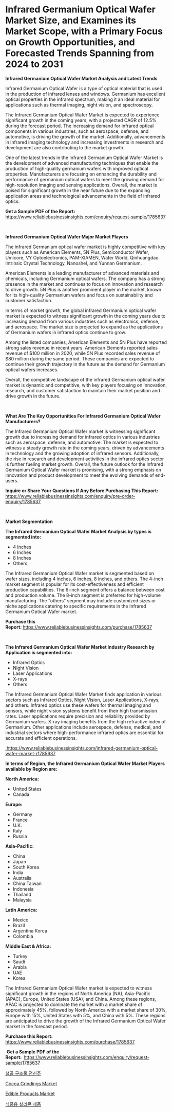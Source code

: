 <p><h1>Infrared Germanium Optical Wafer Market Size, and Examines its Market Scope, with a Primary Focus on Growth Opportunities, and Forecasted Trends Spanning from 2024 to 2031</h1></p><p><strong>Infrared Germanium Optical Wafer Market Analysis and Latest Trends</strong></p>
<p><p>Infrared Germanium Optical Wafer is a type of optical material that is used in the production of infrared lenses and windows. Germanium has excellent optical properties in the infrared spectrum, making it an ideal material for applications such as thermal imaging, night vision, and spectroscopy.</p><p>The Infrared Germanium Optical Wafer Market is expected to experience significant growth in the coming years, with a projected CAGR of 12.5% during the forecast period. The increasing demand for infrared optical components in various industries, such as aerospace, defense, and automotive, is driving the growth of the market. Additionally, advancements in infrared imaging technology and increasing investments in research and development are also contributing to the market growth.</p><p>One of the latest trends in the Infrared Germanium Optical Wafer Market is the development of advanced manufacturing techniques that enable the production of high-quality germanium wafers with improved optical properties. Manufacturers are focusing on enhancing the durability and performance of germanium optical wafers to meet the growing demand for high-resolution imaging and sensing applications. Overall, the market is poised for significant growth in the near future due to the expanding application areas and technological advancements in the field of infrared optics.</p></p>
<p><strong>Get a Sample PDF of the Report:&nbsp;</strong> <a href="https://www.reliablebusinessinsights.com/enquiry/request-sample/1785637">https://www.reliablebusinessinsights.com/enquiry/request-sample/1785637</a></p>
<p>&nbsp;</p>
<p><strong>Infrared Germanium Optical Wafer Major Market Players</strong></p>
<p><p>The infrared Germanium optical wafer market is highly competitive with key players such as American Elements, 5N Plus, Semiconductor Wafer, Umicore, VY Optoelectronics, PAM-XIAMEN, Wafer World, Qinhuangdao Intrinsic Crystal Technology, Nanoshel, and Yunnan Germanium. </p><p>American Elements is a leading manufacturer of advanced materials and chemicals, including Germanium optical wafers. The company has a strong presence in the market and continues to focus on innovation and research to drive growth. 5N Plus is another prominent player in the market, known for its high-quality Germanium wafers and focus on sustainability and customer satisfaction. </p><p>In terms of market growth, the global infrared Germanium optical wafer market is expected to witness significant growth in the coming years due to increasing demand from various industries such as electronics, defense, and aerospace. The market size is projected to expand as the applications of Germanium wafers in infrared optics continue to grow.</p><p>Among the listed companies, American Elements and 5N Plus have reported strong sales revenue in recent years. American Elements reported sales revenue of $100 million in 2020, while 5N Plus recorded sales revenue of $80 million during the same period. These companies are expected to continue their growth trajectory in the future as the demand for Germanium optical wafers increases.</p><p>Overall, the competitive landscape of the infrared Germanium optical wafer market is dynamic and competitive, with key players focusing on innovation, research, and customer satisfaction to maintain their market position and drive growth in the future.</p></p>
<p>&nbsp;</p>
<p><strong>What Are The Key Opportunities For Infrared Germanium Optical Wafer Manufacturers?</strong></p>
<p><p>The Infrared Germanium Optical Wafer market is witnessing significant growth due to increasing demand for infrared optics in various industries such as aerospace, defense, and automotive. The market is expected to witness a steady growth rate in the coming years, driven by advancements in technology and the growing adoption of infrared sensors. Additionally, the rise in research and development activities in the infrared optics sector is further fueling market growth. Overall, the future outlook for the Infrared Germanium Optical Wafer market is promising, with a strong emphasis on innovation and product development to meet the evolving demands of end-users.</p></p>
<p><strong>Inquire or Share Your Questions If Any Before Purchasing This Report:</strong> <a href="https://www.reliablebusinessinsights.com/enquiry/pre-order-enquiry/1785637">https://www.reliablebusinessinsights.com/enquiry/pre-order-enquiry/1785637</a></p>
<p>&nbsp;</p>
<p><strong>Market Segmentation</strong></p>
<p><strong>The Infrared Germanium Optical Wafer Market Analysis by types is segmented into:</strong></p>
<p><ul><li>4 Inches</li><li>6 Inches</li><li>8 Inches</li><li>Others</li></ul></p>
<p><p>The Infrared Germanium Optical Wafer market is segmented based on wafer sizes, including 4 inches, 6 inches, 8 inches, and others. The 4-inch market segment is popular for its cost-effectiveness and efficient production capabilities. The 6-inch segment offers a balance between cost and production volume. The 8-inch segment is preferred for high-volume manufacturing. The "others" segment may include customized sizes or niche applications catering to specific requirements in the Infrared Germanium Optical Wafer market.</p></p>
<p><strong>Purchase this Report:&nbsp;</strong><a href="https://www.reliablebusinessinsights.com/purchase/1785637">https://www.reliablebusinessinsights.com/purchase/1785637</a></p>
<p>&nbsp;</p>
<p><strong>The Infrared Germanium Optical Wafer Market Industry Research by Application is segmented into:</strong></p>
<p><ul><li>Infrared Optics</li><li>Night Vision</li><li>Laser Applications</li><li>X-rays</li><li>Others</li></ul></p>
<p><p>The Infrared Germanium Optical Wafer Market finds application in various sectors such as Infrared Optics, Night Vision, Laser Applications, X-rays, and others. Infrared optics use these wafers for thermal imaging and sensors, while night vision systems benefit from their high transmission rates. Laser applications require precision and reliability provided by Germanium wafers. X-ray imaging benefits from the high refractive index of Germanium. Other applications include aerospace, defense, medical, and industrial sectors where high-performance infrared optics are essential for accurate and efficient operations.</p></p>
<p><a href="https://www.reliablebusinessinsights.com/infrared-germanium-optical-wafer-market-r1785637">&nbsp;https://www.reliablebusinessinsights.com/infrared-germanium-optical-wafer-market-r1785637</a></p>
<p><strong>In terms of Region, the Infrared Germanium Optical Wafer Market Players available by Region are:</strong></p>
<p>
    <p> <strong> North America: </strong>
        <ul>
            <li>United States</li>
            <li>Canada</li>
        </ul>
        </p> 
    <p> <strong> Europe: </strong>
        <ul>
            <li>Germany</li>
            <li>France</li>
            <li>U.K.</li>
            <li>Italy</li>
            <li>Russia</li>
        </ul>
        </p> 
    <p> <strong> Asia-Pacific: </strong>
        <ul>
            <li>China</li>
            <li>Japan</li>
            <li>South Korea</li>
            <li>India</li>
            <li>Australia</li>
            <li>China Taiwan</li>
            <li>Indonesia</li>
            <li>Thailand</li>
            <li>Malaysia</li>
        </ul>
        </p> 
    <p> <strong> Latin America: </strong>
        <ul>
            <li>Mexico</li>
            <li>Brazil</li>
            <li>Argentina Korea</li>
            <li>Colombia</li>
        </ul>
        </p> 
    <p> <strong> Middle East & Africa: </strong>
        <ul>
            <li>Turkey</li>
            <li>Saudi</li>
            <li>Arabia</li>
            <li>UAE</li>
            <li>Korea</li>
        </ul>
    </p>
    </p>
<p><p>The Infrared Germanium Optical Wafer market is expected to witness significant growth in the regions of North America (NA), Asia-Pacific (APAC), Europe, United States (USA), and China. Among these regions, APAC is projected to dominate the market with a market share of approximately 45%, followed by North America with a market share of 30%, Europe with 15%, United States with 5%, and China with 5%. These regions are anticipated to drive the growth of the Infrared Germanium Optical Wafer market in the forecast period.</p></p>
<p><strong>Purchase this Report: </strong><a href="https://www.reliablebusinessinsights.com/purchase/1785637">https://www.reliablebusinessinsights.com/purchase/1785637</a></p>
<p>&nbsp;<strong>Get a Sample PDF of the Report:&nbsp;&nbsp;</strong><a href="https://www.reliablebusinessinsights.com/enquiry/request-sample/1785637">https://www.reliablebusinessinsights.com/enquiry/request-sample/1785637</a></p>
<p><strong></strong></p>
<p><p><a href="https://medium.com/@gustavorn8776/%EA%B0%95%EC%B2%A0-%EA%B5%AC%EC%A1%B0-%EC%9C%A0%ED%8B%B8%EB%A6%AC%ED%8B%B0-%ED%8F%B4-%EC%8B%9C%EC%9E%A5-%EC%9C%A0%ED%98%95-%EC%9D%91%EC%9A%A9-%EB%B0%8F-%EC%A7%80%EB%A6%AC%EC%97%90-%EB%8C%80%ED%95%9C-%ED%8F%AC%EA%B4%84%EC%A0%81-%ED%8F%89%EA%B0%80-b6519ba70681">철골 구조물 전신주</a></p><p><a href="https://www.linkedin.com/pulse/cocoa-grindings-market-size-cagr-trends-2024-2030-rowing-research-pjp9c">Cocoa Grindings Market</a></p><p><a href="https://www.linkedin.com/pulse/edible-products-market-research-report-its-history-forecast-j8ncc">Edible Products Market</a></p><p><a href="https://medium.com/@fredajerde/%EC%8B%9D%ED%92%88-%EC%8B%9C%EC%9E%A5%EC%9A%A9-%EC%8B%A4%EB%A6%AC%EC%BD%98-%EC%A0%9C%ED%92%88%EC%9D%98-%EA%B7%9C%EB%AA%A8-cagr-%ED%8A%B8%EB%A0%8C%EB%93%9C-2024-2030-174b3b82ba28">식품용 실리콘 제품</a></p></p>